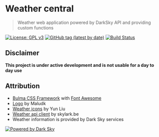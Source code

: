 # Weather central

> Weather web application powered by DarkSky API and providing custom functions

[![License: GPL v3](https://img.shields.io/badge/License-GPLv3-blue.svg)](https://github.com/skylarkbe/darksky-client/blob/master/LICENSE)
[![GitHub tag (latest by date)](https://img.shields.io/github/tag-date/skylarkbe/weather-central.svg)](https://github.com/skylarkbe/weather-central/releases/latest)
[![Build Status](https://travis-ci.com/skylarkbe/weather-central.svg?branch=master)](https://travis-ci.com/skylarkbe/weather-central)

## Disclaimer

**This project is under active development and is not usable for a day to day use**

## Attribution

 * [Bulma CSS Framework](https://bulma.io/) with [Font Awesome](https://fontawesome.com/)
 * [Logo](https://thenounproject.com/Maludk) by Maludk
 * [Weather icons](https://www.iconfinder.com/iconsets/weather-color-2?utm_source=sharing-feature&utm_medium=social&utm_campaign=sharing-feature&utm_content=link) by Yun Liu
 * [Weather api client](https://github.com/skylarkbe/darksky-client) by skylark.be
 * Weather information is provided by Dark Sky services

[![Powered by Dark Sky](https://darksky.net/dev/img/attribution/poweredby-oneline.png)](https://darksky.net/poweredby/)

